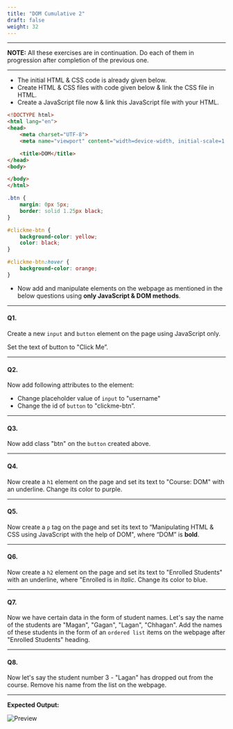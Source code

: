 ```yaml
---
title: "DOM Cumulative 2"
draft: false
weight: 32
---
```


---

**NOTE:** All these exercises are in continuation. Do each of them in progression after completion of the previous one. 

---

- The initial HTML & CSS code is already given below.
- Create HTML & CSS files with code given below & link the CSS file in HTML.
- Create a JavaScript file now & link this JavaScript file with your HTML.

```html
<!DOCTYPE html>
<html lang="en">
<head>
    <meta charset="UTF-8">
    <meta name="viewport" content="width=device-width, initial-scale=1.0">

    <title>DOM</title>
</head>
<body>

</body>
</html>
```

```css
.btn {
    margin: 0px 5px;
    border: solid 1.25px black;
}

#clickme-btn {
    background-color: yellow;
    color: black;
}

#clickme-btn:hover {
    background-color: orange;
}
```

- Now add and manipulate elements on the webpage as mentioned in the below questions using **only JavaScript & DOM methods**.

---

#### Q1.

Create a new `input` and `button` element on the page using JavaScript only. 

Set the text of button to "Click Me”.

---

#### Q2.

Now add following attributes to the element:
- Change placeholder value of `input` to "username"
- Change the id of `button` to "clickme-btn”.

---

#### Q3.

Now add class "btn" on the `button` created above.

---

#### Q4.

Now create a `h1` element on the page and set its text to "Course: DOM" with an underline.
Change its color to purple.

---

#### Q5.

Now create a `p` tag on the page and set its text to “Manipulating HTML & CSS using JavaScript with the help of DOM", where “DOM” is **bold**.

---

#### Q6.

Now create a `h2` element on the page and set its text to "Enrolled Students" with an underline, where "Enrolled is in _Italic_.
Change its color to blue.

---

#### Q7.

Now we have certain data in the form of student names.
Let's say the name of the students are "Magan", "Gagan", "Lagan", "Chhagan".
Add the names of these students in the form of an `ordered list` items on the webpage after "Enrolled Students" heading.

---

#### Q8.

Now let's say the student number 3 - "Lagan" has dropped out from the course.
Remove his name from the list on the webpage.

---

**Expected Output:**

![Preview](../../../../images/exercises/dom-final2/preview.png)